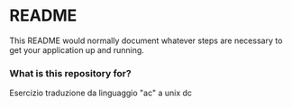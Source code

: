 # README #

This README would normally document whatever steps are necessary to get your application up and running.

### What is this repository for? ###

Esercizio traduzione da linguaggio "ac" a unix dc